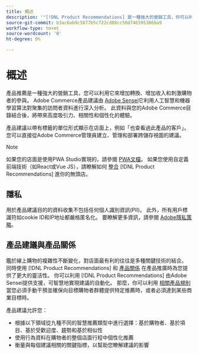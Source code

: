 ```yaml
---
title: 概述
description: '"[!DNL Product Recommendations] 是一種強大的營銷工具，你可以利用它來增加轉換率、增加收入，並刺激購物者的參與。」'
source-git-commit: b3ac6ab9c5877b5c722cd08cc50d746595386ba9
workflow-type: tm+mt
source-wordcount: '0'
ht-degree: 0%

---
```


# 概述

產品推薦是一種強大的營銷工具，您可以利用它來增加轉換、增加收入和刺激購物者的參與。 Adobe Commerce產品建議由 [Adobe Sensei](https://www.adobe.com/sensei.html)它利用人工智慧和機器學習算法對聚集的訪問者資料進行深入分析。 此資料與您的Adobe Commerce目錄結合後，將帶來高度吸引力、相關性和個性化的體驗。

產品建議以帶有標籤的單位形式顯示在店面上，例如「也查看過此產品的客戶」。 您可以直接從Adobe Commerce管理員建立、管理和部署跨儲存視圖的建議。

>[!NOTE]
>
> 如果您的店面是使用PWA Studio實現的，請參閱 [PWA文檔](https://developer.adobe.com/commerce/pwa-studio/integrations/product-recommendations/)。 如果您使用自定義前端技術（如React或Vue JS），請瞭解如何 [整合](headless.md) [!DNL Product Recommendations] 進你的無頭店。

## 隱私

用於產品建議目的的資料收集不包括任何個人識別資訊(PII)。 此外，所有用戶標識符如cookie ID和IP地址都嚴格匿名化。 要瞭解更多資訊，請參閱 [Adobe隱私策略](https://www.adobe.com/privacy/policy.html)。

## 產品建議與產品關係

鑑於線上購物的複雜性不斷變化，對店面最有利的往往是多種關鍵技術的結合。 同時使用 [!DNL Product Recommendations] 和 [產品關係](https://docs.magento.com/user-guide/marketing/product-relationships.html) 在產品推廣時為您提供了更大的靈活性。 你可以利用 [!DNL Product Recommendations] 由Adobe Sensei提供支援，可智慧地實現建議的自動化。 那麼，你可以利用 [相關產品規則](https://docs.magento.com/user-guide/marketing/product-related-rules.html) 當您必須手動干預並確保向目標購物者群體提供特定推薦時，或者必須達到某些商業目標時。

產品建議允許您：

- 根據以下領域從九種不同的智慧推薦類型中進行選擇：基於購物者、基於項目、基於受歡迎度、趨勢和基於相似性
- 使用行為資料在購物者的整個店面行程中個性化推薦
- 衡量與每個建議相關的關鍵指標，以幫助您瞭解建議的影響
